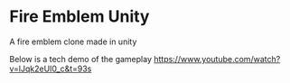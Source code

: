 # Fire Emblem Unity
A fire emblem clone made in unity

Below is a tech demo of the gameplay
https://www.youtube.com/watch?v=lJqk2eUI0_c&t=93s

